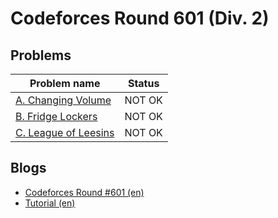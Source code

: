 # Codeforces Round 601 (Div. 2)

## Problems

|Problem name|Status|
|------------|---------|
| [A. Changing Volume](problems/A._Changing_Volume.md)|NOT OK|
| [B. Fridge Lockers](problems/B._Fridge_Lockers.md)|NOT OK|
| [C. League of Leesins](problems/C._League_of_Leesins.md)|NOT OK|
## Blogs

- [Codeforces Round #601 (en)](blogs/Codeforces_Round_601_(en).md)
- [Tutorial (en)](blogs/Tutorial_(en).md)
